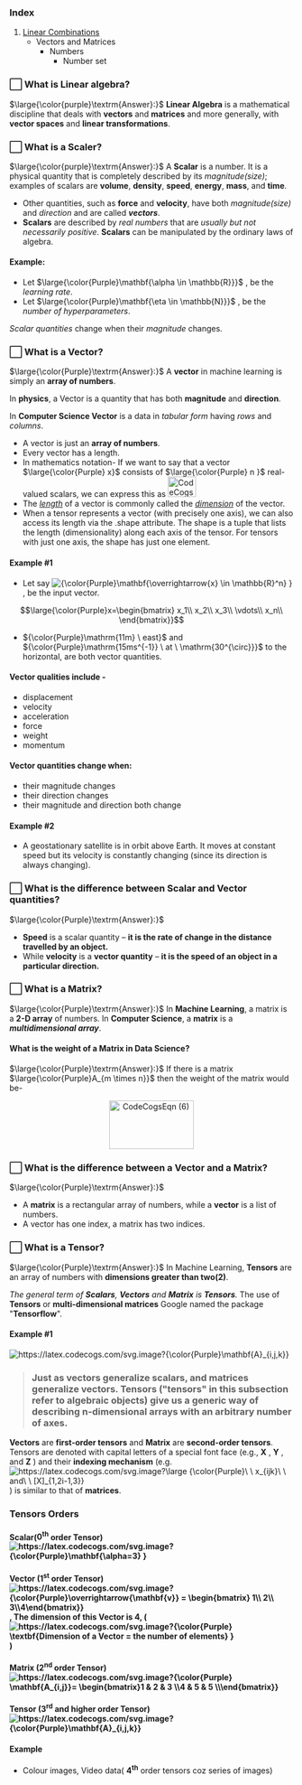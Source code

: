 
### Index
1. [Linear Combinations](https://github.com/iAmKankan/Tutorial-Linear-Algebra-for-AI-ML/blob/main/1-Linear%20Combinations/README.md)
   * Vectors and Matrices
      * Numbers
         * Number set
### ⬜ What is Linear algebra?
$\large{\color{purple}\textrm{Answer}:}$ **Linear Algebra** is a mathematical discipline that deals with **vectors** and **matrices** and more generally, with **vector spaces** and **linear transformations**. 
### ⬜ What is a Scaler?
$\large{\color{purple}\textrm{Answer}:}$ A **Scalar** is a number. It is a physical quantity that is completely described by its _magnitude(size)_; examples of scalars are **volume**, **density**, **speed**, **energy**, **mass**, and **time**. 

* Other quantities, such as **force** and **velocity**, have both _magnitude(size)_ and _direction_ and are called **_vectors_**.
* **Scalars** are described by _real numbers_ that are _usually but not necessarily positive_. **Scalars** can be manipulated by the ordinary laws of algebra.

#### Example:
* Let $\large{\color{Purple}\mathbf{\alpha \in \mathbb{R}}}$ , be the _learning rate_.
* Let $\large{\color{Purple}\mathbf{\eta \in \mathbb{N}}}$ , be the _number of hyperparameters_.

_Scalar quantities_ change when their _magnitude_ changes.

### ⬜ What is a Vector?
$\large{\color{Purple}\textrm{Answer}:}$ A **vector** in machine learning is simply an **array of numbers**. 

In **physics**, a Vector is a quantity that has both **magnitude** and **direction**. 

In **Computer Science Vector** is a data in _tabular form_ having _rows_ and _columns_. 
   *  A vector is just an **array of numbers**.
   *  Every vector has a length. 
   *  In mathematics notation- If we want to say that a vector  $\large{\color{Purple} x}$ consists of $\large{\color{Purple} n \}$ real-valued scalars, we can express this as  <img width="50" height="36" alt="CodeCogsEqn (5)" src="https://github.com/user-attachments/assets/4bb5798a-b8ea-49cd-a68a-fb9085e94fff" />
   *  The <ins><i>length</i></ins> of a vector is commonly called the <ins><i>dimension</i></ins> of the vector.
   *  When a tensor represents a vector (with precisely one axis), we can also access its length via the .shape attribute. The shape is a tuple that lists the length (dimensionality) along each axis of the tensor. For tensors with just one axis, the shape has just one element.

#### Example #1
* Let say <img src="https://latex.codecogs.com/svg.image?{\color{Purple}\mathbf{\overrightarrow{x}&space;\in&space;\mathbb{R}^n}&space;}" title="{\color{Purple}\mathbf{\overrightarrow{x} \in \mathbb{R}^n} }" />, be the input vector. 

$$\large{\color{Purple}x=\begin{bmatrix} 
x_1\\
x_2\\
x_3\\
\vdots\\
x_n\\
\end{bmatrix}}$$

* ${\color{Purple}\mathrm{11m} \ east}$ and ${\color{Purple}\mathrm{15ms^{-1}} \ at \ \mathrm{30^{\circ}}}$ to the horizontal, are both vector quantities.

#### Vector qualities include - 
* displacement
* velocity
* acceleration
* force
* weight
* momentum

#### Vector quantities change when:
* their magnitude changes
* their direction changes
* their magnitude and direction both change

#### Example #2
* A geostationary satellite is in orbit above Earth. It moves at constant speed but its velocity is constantly changing (since its direction is always changing).

### ⬜ What is the difference between Scalar and Vector quantities?
$\large{\color{Purple}\textrm{Answer}:}$
* **Speed** is a scalar quantity – **it is the rate of change in the distance travelled by an object.**
* While **velocity** is a **vector quantity** – **it is the speed of an object in a particular direction.**


 ### ⬜  What is a Matrix?
 $\large{\color{Purple}\textrm{Answer}:}$  In **Machine Learning**, a matrix is a **2-D array** of numbers. In **Computer Science**, a **matrix** is a **_multidimensional array_**. 

#### What is the weight of a Matrix in Data Science?
$\large{\color{Purple}\textrm{Answer}:}$ If there is a matrix $\large{\color{Purple}A_{m \times n}}$ then the weight of the matrix would be-

<p align="center">
  <img width="150" height="86" alt="CodeCogsEqn (6)" src="https://github.com/user-attachments/assets/7408dbbd-0fa4-4429-beb5-c7f74de7e646" />
</p>

### ⬜ What is the difference between a Vector and a Matrix?
$\large{\color{Purple}\textrm{Answer}:}$
*  A **matrix** is a rectangular array of numbers, while a **vector** is a list of numbers. 
*  A vector has one index, a matrix has two indices.

### ⬜ What is a Tensor?
$\large{\color{Purple}\textrm{Answer}:}$  In Machine Learning, **Tensors** are an array of numbers with **dimensions greater than two(2)**.

_The general term of **Scalars**, **Vectors** and **Matrix** is **Tensors**._ The use of **Tensors** or **multi-dimensional matrices** Google named the package "**Tensorflow**".

#### Example #1
<img src="https://latex.codecogs.com/svg.image?{\color{Purple}\mathbf{A}_{i,j,k}}" title="https://latex.codecogs.com/svg.image?{\color{Purple}\mathbf{A}_{i,j,k}}" />

> ### Just as **vectors** generalize **scalars**, and **matrices** generalize **vectors**. **Tensors** ("tensors" in this subsection refer to algebraic objects) give us a generic way of describing  **n-dimensional arrays** with an arbitrary number of axes.

**Vectors** are **first-order tensors** and **Matrix** are **second-order tensors**. Tensors are denoted with capital letters of a special font face (e.g.,  **X** ,  **Y** , and  **Z** ) and their **indexing mechanism** (e.g. <img src="https://latex.codecogs.com/svg.image?\large&space;{\color{Purple}\&space;\&space;x_{ijk}\&space;\&space;and\&space;\&space;[X]_{1,2i-1,3}}" title="https://latex.codecogs.com/svg.image?\large {\color{Purple}\ \ x_{ijk}\ \ and\ \ [X]_{1,2i-1,3}}" />) is similar to that of **matrices**.


### Tensors Orders
 
#### Scalar(**0<sup>th</sup>** order **Tensor**) <img src="https://latex.codecogs.com/svg.image?{\color{Purple}\mathbf{\alpha=3}&space;}" title="https://latex.codecogs.com/svg.image?{\color{Purple}\mathbf{\alpha=3} }" align="center"/>

#### Vector (**1<sup>st</sup>** order **Tensor**)  <img src="https://latex.codecogs.com/svg.image?{\color{Purple}\overrightarrow{\mathbf{v}}&space;=&space;\begin{bmatrix}&space;1\\&space;2\\&space;3\\4\end{bmatrix}}" title="https://latex.codecogs.com/svg.image?{\color{Purple}\overrightarrow{\mathbf{v}} = \begin{bmatrix} 1\\ 2\\ 3\\4\end{bmatrix}}" align="center"/>, The dimension of this Vector is 4, (<img src="https://latex.codecogs.com/svg.image?{\color{Purple}&space;\textbf{Dimension&space;of&space;a&space;Vector&space;=&space;the&space;number&space;of&space;elements}&space;}" title="https://latex.codecogs.com/svg.image?{\color{Purple} \textbf{Dimension of a Vector = the number of elements} }" align="center"/>)

#### Matrix (**2<sup>nd</sup>** order **Tensor**) <img src="https://latex.codecogs.com/svg.image?{\color{Purple}&space;\mathbf{A_{i,j}}=&space;\begin{bmatrix}1&space;&&space;2&space;&space;&&space;3&space;\\4&space;&&space;5&space;&&space;5&space;\\\end{bmatrix}}" title="https://latex.codecogs.com/svg.image?{\color{Purple} \mathbf{A_{i,j}}= \begin{bmatrix}1 & 2 & 3 \\4 & 5 & 5 \\\end{bmatrix}}" align="center"/>

#### Tensor (**3<sup>rd</sup>** and higher order **Tensor**) <img src="https://latex.codecogs.com/svg.image?{\color{Purple}\mathbf{A}_{i,j,k}}" title="https://latex.codecogs.com/svg.image?{\color{Purple}\mathbf{A}_{i,j,k}}" />

#### Example
* Colour images, Video data( **4<sup>th</sup>** order tensors coz series of images)
 
